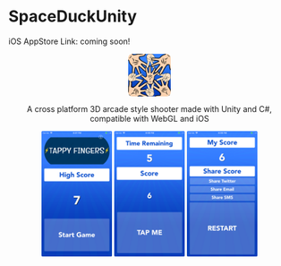 # SpaceDuckUnity

iOS AppStore Link: coming soon!

<p align="center">
<img style="vertical-align:middle" height="15%" width="15%" src="https://github.com/iDuckDark/Tappy-Fingers-iOS/blob/master/Screenshots/Jan%202019%20/rounded/icon.png?raw=true">
<p>
  
  
<p align="center">
A cross platform 3D arcade style shooter made with Unity and C#, compatible with WebGL and iOS
<p>

<p align="center" float="left">
  
  <img height="25%" width="25%" src="https://github.com/iDuckDark/Tappy-Fingers-iOS/blob/master/Screenshots/Jan%202019%20/rounded/output-onlinepngtools.png?raw=true">
  
  <img height="25%" width="25%" src="https://github.com/iDuckDark/Tappy-Fingers-iOS/blob/master/Screenshots/Jan%202019%20/rounded/output-onlinepngtools%20copy.png?raw=true">
  
  <img height="25%" width="25%" src="https://github.com/iDuckDark/Tappy-Fingers-iOS/blob/master/Screenshots/Jan%202019%20/rounded/output-onlinepngtools%20copy%202.png?raw=true">
  
</p>
  
